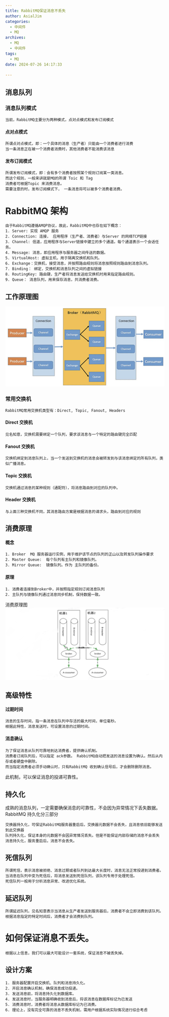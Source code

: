 ```yaml
---
title: RabbitMQ保证消息不丢失
author: AsialJim
categories:
  - 中间件
  - MQ
archives:
  - MQ
  - 中间件
tags:
  - MQ
date: 2024-07-26 14:17:33

---
```

## 消息队列
### 消息队列模式
    当前，RabbitMQ主要分为两种模式，点对点模式和发布订阅模式
#### 点对点模式
    所谓点对点模式，即：一个具体的消息（生产者）只能由一个消费者进行消费
    当一条消息正在被一个消费者消费时，其他消费者不能消费该消息
#### 发布订阅模式
    所谓发布订阅模式，即：会有多个消费者按照某个规则订阅某一类消息。
    而这个规则，一般来讲就是MQ的所谓 Toic 和 Tag
    消费者可根据Topic 来消费消息。
    需要注意的时，发布订阅模式下， 一条消息将可以被多个消费者消费。

# RabbitMQ 架构
    由于RabbitMQ遵循AMQP协议，故此，RabbitMQ中也存在如下概念：
    1. Server: 实现 AMQP 服务
    2. Connection: 连接， 应用程序（生产者、消费者）与Server 的网络TCP链接
    3. Channel: 信道，应用程序与Server链接中建立的多个通道。每个通道表示一个会话任务。
    4. Message: 消息，即应用程序与服务器之间传送的数据。
    5. VirtualHost: 虚拟主机，用于隔离交换机和队列。
    6. Exchange：交换机，接受消息，并按照路由规则将消息按照规则路由到消息队列。
    7. Binding： 绑定，交换机和消息队列之间的虚拟链接
    8. RoutingKey: 路由键，生产者将消息发送给交换机时用来指定路由规则。
    9. Queue： 消息队列，用来保存消息，共消费者消费。
## 工作原理图
![图片](d61b59e862e50af860ae615b9ffb9dde.png)
### 常用交换机
    RabbitMQ常用交换机类型有：Direct, Topic, Fanout, Headers
#### Direct 交换机
    见名知意，交换机需要绑定一个队列，要求该消息与一个特定的路由键完全匹配
#### Fanout 交换机
    交换机绑定到消息队列上，当一个发送到交换机的消息会被转发到与该消息绑定的所有队列，类似广播消息。
#### Topic 交换机
    交换机通过消息的某种规则（通配符），将消息路由到对应的队列中。
#### Header 交换机
    与上面三种交换机不同，其消息路由方案是根据消息的请求头，路由到对应的规则

## 消费原理
#### 概念
    1. Broker  MQ 服务器运行实例，用于维护该节点的队列的正山以及转发队列操作要求
    2. Master Queue:  每个队列有主队列和镜像队列。
    3. Mirror Queue:  镜像队列。作为 主队列的备份。
#### 原理
    1. 消费者连接到Broker中，并按照指定规则订阅消息队列
    2. 主队列与镜像队列通过消息同步机制，保持数据一致。

消费原理图
![图片](fe9817a835947c4c1ec9d04ee2e492ad.png)
## 高级特性
#### 过期时间
    消息的生存时间，指一条消息在队列中存活的最大时间，单位毫秒。
    根据此特性，消息发送时，可设置消息的过期时间。
#### 消息确认
    为了保证消息从队列可靠地到达消费者，提供确认机制。
    消费者订阅队列后，可以指定 ack参数。 RabbitMQ自动把发送的消息设置为确认。然后从内存或者硬盘中删除。
    而当指定消费者必须手动确认时，只有RabbitMQ 收到确认信号后，才会删除删除消息。
此机制，可以保证消息的投递可靠性。

## 持久化
成熟的消息队列，一定需要确保消息的可靠性，不会因为异常情况下丢失数据。
RabbitMQ 持久化分三部分

    交换器持久化，可保证RabbitMQ服务器重启后，交换器元数据不会丢失，且消息依旧能够发送到此交换器
    队列持久化，保证本身的元数据不会因异常情况丢失。但是不能保证内部存储的消息不会丢失
    消息持久化，服务重启后，消息不会丢失。

## 死信队列
    所谓死信，表示消息被拒绝、消息过期或者队列到达最大长度时，消息无法正常投递到消费者。
    当消息在队列中变为死信后，将消息发送到死信队列，该队列专用于处理死信。
    死信队列一般用于分析消息异常、改进优化系统。

## 延迟队列
    所谓延迟队列，见名知意表示当消息从生产者发送到服务器后，消费者不会立即消费到该队列。
    根据消息指定的特定时间后，消费者才会消费到队列。

# 如何保证消息不丢失。
    根据以上信息，我们可以最大可能设计一套系统，保证消息不被丢失掉。

## 设计方案
    1. 服务器配置开启交换机、队列和消息持久化。
    2. 开启消息确认机制，确保消息成功投递。
    3. 发送消息前，将消息持久化到数据库。 
    4. 发送消息时，当服务器明确收到消息后，将该消息在数据库标记为已发送
    5. 消费消息时，消费者将消息从数据库标记为已消费。
    6. 理论上，没有完全可靠的消息不丢失机制，需用户根据系统实际情况进行综合考虑